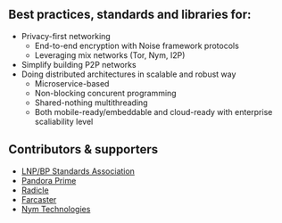 ## Best practices, standards and libraries for:
- Privacy-first networking
  * End-to-end encryption with Noise framework protocols
  * Leveraging mix networks (Tor, Nym, I2P)
- Simplify building P2P networks
- Doing distributed architectures in scalable and robust way
  * Microservice-based
  * Non-blocking concurent programming
  * Shared-nothing multithreading
  * Both mobile-ready/embeddable and cloud-ready with enterprise scaliability level

## Contributors & supporters

* [LNP/BP Standards Association](https://github.com/LNP-BP)
* [Pandora Prime](https://github.com/pandora-prime)
* [Radicle](https://github.com/radicle-dev)
* [Farcaster](https://github.com/farcaster-project)
* [Nym Technologies](https://github.com/nymtech)

